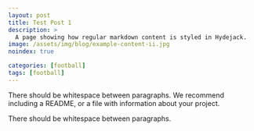 ```yaml
---
layout: post
title: Test Post 1
description: >
  A page showing how regular markdown content is styled in Hydejack.
image: /assets/img/blog/example-content-ii.jpg
noindex: true

categories: [football]
tags: [football]
---
```


There should be whitespace between paragraphs. We recommend including a README, or a file with information about your project.

There should be whitespace between paragraphs.
